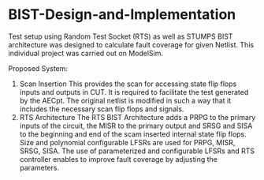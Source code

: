 # BIST-Design-and-Implementation
Test setup using Random Test Socket (RTS) as well as STUMPS BIST architecture was designed to calculate fault coverage for given Netlist. This individual project was carried out on ModelSim.

Proposed System:
1. Scan Insertion
This provides the scan for accessing state flip flops inputs and outputs in CUT. It is required to facilitate the test generated by the AECpt. The original netlist is modified in such a way that it includes the necessary scan flip flops and signals.
2. RTS Architecture
The RTS BIST Architecture adds a PRPG to the primary inputs of the circuit, the MISR to the primary output and SRSG and SISA to the beginning and end of the scam inserted internal state flip flops. Size and polynomial configurable LFSRs are used for PRPG, MISR, SRSG, SISA. The use of parameterized and configurable LFSRs and RTS controller enables to improve fault coverage by adjusting the parameters.
